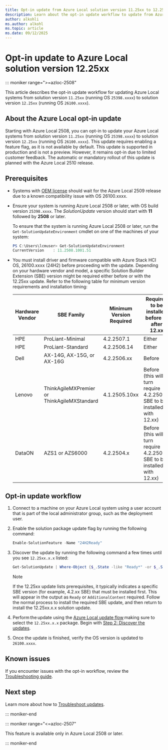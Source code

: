 ```yaml
---
title: Opt-in update from Azure Local solution version 11.25xx to 12.25xx
description: Learn about the opt-in update workflow to update from Azure Local solution version 11.25xx to 12.25xx.
author: alkohli
ms.author: alkohl
ms.topic: article
ms.date: 09/12/2025
---
```


# Opt-in update to Azure Local solution version 12.25xx

::: moniker range=">=azloc-2508"

This article describes the opt-in update workflow for updating Azure Local systems from solution version `11.25xx` (running OS `25398.xxxx`) to solution version `12.25xx` (running OS `26100.xxxx`).

## About the Azure Local opt-in update

Starting with Azure Local 2508, you can opt-in to update your Azure Local systems from solution version `11.25xx` (running OS `25398.xxxx`) to solution version `12.25xx` (running OS `26100.xxxx`). This update requires enabling a feature flag, as it is not available by default. This update is supported in production and is not a preview. However, it remains opt-in due to limited customer feedback. The automatic or mandatory rollout of this update is planned with the Azure Local 2510 release.

## Prerequisites

- Systems with [OEM license](../oem-license.md) should wait for the Azure Local 2509 release due to a known compatibility issue with OS 26100.xxxx.

- Ensure your system is running Azure Local 2508 or later, with OS build version `25398.xxxx`. The *SolutionUpdate* version should start with **11** followed by **2508** or later.

    To ensure that the system is running Azure Local 2508 or later, run the `Get-SolutionUpdateEnvironment` cmdlet on one of the machines of your system:

    ```powershell
    PS C:\Users\lcmuser> Get-SolutionUpdateEnvironment
    CurrentVersion    : 11.2508.1001.51
    ```

- You must install driver and firmware compatible with Azure Stack HCI OS, 26100.xxxx (24H2) before proceeding with the update. Depending on your hardware vendor and model, a specific Solution Builder Extension (SBE) version might be required either before or with the 12.25xx update. Refer to the following table for minimum version requirements and installation timing:

    | Hardware Vendor | SBE Family | Minimum Version Required | Required to be installed before or after 12.xx  |
    |--|--|--|--|
    | HPE | ProLiant-Minimal | 4.2.2507.1 | Either |
    | HPE | ProLiant-Standard | 4.2.2506.14 | Either |
    | Dell | AX-14G, AX-15G, or AX-16G | 4.2.2506.xx | Before |
    | Lenovo | ThinkAgileMXPremier or ThinkAgileMXStandard | 4.1.2505.10xx | Before (this will in turn require 4.2.2508.x SBE to be installed with 12.xx)  |
    | DataON | AZS1 or AZS6000 | 4.2.2504.x | Before (this will in turn require 4.2.2507.x SBE to be installed with 12.xx) |

## Opt-in update workflow

1. Connect to a machine on your Azure Local system using a user account that is part of the local administrator group, such as the deployment user.

1. Enable the solution package update flag by running the following command:

    ```powershell
    Enable-SolutionFeature -Name "24H2Ready"
    ```

1. Discover the update by running the following command a few times until you see `12.25xx.x.x` listed:

    ```powershell
    Get-SolutionUpdate | Where-Object {$_.State -like "Ready*" -or $_.State -like "Additional*" -or $_.State -like "HasPrereq*"} | FL DisplayName, Description, ResourceId, State, PackageType, Prerequisites
    ```

    > [!NOTE]
    > If the 12.25xx update lists prerequisites, it typically indicates a specific SBE version (for example, 4.2.xx SBE) that must be installed first. This will appear in the output as `Ready` or `AdditionalContent` required. Follow the normal process to install the required SBE update, and then return to install the 12.25xx.x.x solution update.

1. Perform the update using the [Azure Local update flow](./update-via-powershell-23h2.md) making sure to select the `12.25xx.x.x` package. Begin with [Step 2: Discover the updates](./update-via-powershell-23h2.md#step-2-discover-the-updates).

1. Once the update is finished, verify the OS version is updated to `26100.xxxx`.

## Known issues

If you encounter issues with the opt-in workflow, review the [Troubleshooting guide](https://github.com/Azure/AzureLocal-Supportability/blob/main/TSG/Update/Manually-retry-after-failed-at-CauPostVersionCheck.md).

## Next step

Learn more about how to [Troubleshoot updates](./update-troubleshooting-23h2.md).

::: moniker-end

::: moniker range="<=azloc-2507"

This feature is available only in Azure Local 2508 or later.

::: moniker-end